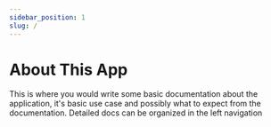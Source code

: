 ```yaml
---
sidebar_position: 1
slug: /
---
```


# About This App

This is where you would write some basic documentation about the application, it's basic use case and possibly what to expect from the documentation.  Detailed docs can be organized in the left navigation
